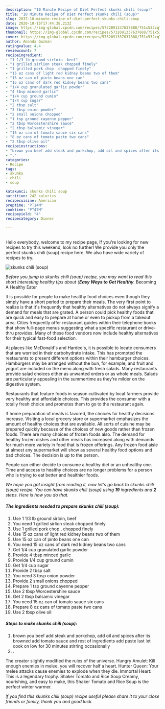 ```yaml
---
description: "10 Minute Recipe of Diet Perfect skunks chili (soup)"
title: "10 Minute Recipe of Diet Perfect skunks chili (soup)"
slug: 2837-10-minute-recipe-of-diet-perfect-skunks-chili-soup
date: 2020-10-15T17:44:38.213Z
image: https://img-global.cpcdn.com/recipes/5732091337637888/751x532cq70/skunks-chili-soup-recipe-main-photo.jpg
thumbnail: https://img-global.cpcdn.com/recipes/5732091337637888/751x532cq70/skunks-chili-soup-recipe-main-photo.jpg
cover: https://img-global.cpcdn.com/recipes/5732091337637888/751x532cq70/skunks-chili-soup-recipe-main-photo.jpg
author: Amanda Guzman
ratingvalue: 4.4
reviewcount: 7
recipeingredient:
- "1 1/3 lb ground sirloin  beef"
- "1 grilled sirlion steak chopped finely"
- "1 grilled pork chop  chopped finely"
- "15 oz cans of light red kidney beans two of them"
- "15 oz can of pinto beans one can"
- "15 oz cans of dark red kidney beans two cans"
- "1/4 cup granulated garlic powder"
- "4 tbsp minced garlic"
- "1/4 cup ground cumin"
- "1/4 cup sugar"
- "2 tbsp salt"
- "3 tbsp onion powder"
- "2 small onions chopped"
- "1 tsp ground cayenne pepper"
- "2 tbsp Worcestershire sauce"
- "2 tbsp balsamic vinegar"
- "15 oz can of tomato sauce six cans"
- "8 oz cans of tomato paste two cans"
- "2 tbsp olive oil"
recipeinstructions:
- "brown you beef add steak and porkchop, add oil and spices after its browned add tomato sauce and rest of ingredients add paste last let cook on low for 30 minutes stirring occasionally"
- "."
categories:
- Recipe
tags:
- skunks
- chili
- soup

katakunci: skunks chili soup 
nutrition: 242 calories
recipecuisine: American
preptime: "PT14M"
cooktime: "PT47M"
recipeyield: "4"
recipecategory: Dinner

---
```

<br>
Hello everybody, welcome to my recipe page, If you're looking for new recipes to try this weekend, look no further! We provide you only the perfect skunks chili (soup) recipe here. We also have wide variety of recipes to try.
<br>


![skunks chili (soup)](https://img-global.cpcdn.com/recipes/5732091337637888/751x532cq70/skunks-chili-soup-recipe-main-photo.jpg)

<i>Before you jump to skunks chili (soup) recipe, you may want to read this short interesting healthy tips about {<strong>Easy Ways to Get Healthy</strong>.</i>
Becoming A Healthy Eater

It is possible for people to make healthy food choices even though they simply have a short period to prepare their meals. The very first point to realize is that it's frequently that healthy alternatives do not always signify a demand for meals that are grated. A person could pick healthy foods that are quick and easy to prepare at home or even to pickup from a takeout area. Cities frequently offer restaurant guides within their telephone books that show full-page menus suggesting what a specific restaurant or drive-thru provides. Many of these food vendors now include healthy alternatives for their typical fast-food selection.

At places like McDonald's and Hardee's, it is possible to locate consumers that are worried in their carbohydrate intake.  This has prompted the restaurants to present different options within their hamburger choices. Hamburgers may be arranged without the bun, for example, and fruit and yogurt are included on the menu along with fresh salads. Many restaurants provide salad choices either as unwanted orders or as whole meals.  Salads are particularly appealing in the summertime as they're milder on the digestive system.

Restaurants that feature foods in season cultivated by local farmers provide very healthy and affordable choices.  This provides the consumer with a totally fresh choice and promotes them to go to the restaurant again.

If home preparation of meals is favored, the choices for healthy decisions increase. Visiting a local grocery store or supermarket emphasizes the amount of healthy choices that are available.  All sorts of cuisine may be prepared quickly because of the choices of new goods rather than frozen foods. There are many choices of frozen foods also. The demand for healthy frozen dishes and other meals has increased along with demands for much more variety in food that is frozen offerings. Any frozen food aisle at almost any supermarket will show as several healthy food options and bad choices. The decision is up to the person.

People can either decide to consume a healthy diet or an unhealthy one. Time and access to healthy choices are no longer problems for a person who is trying to eat better and healthier foods.


<i>We hope you got insight from reading it, now let's go back to skunks chili (soup) recipe. You can have skunks chili (soup) using <strong>19</strong> ingredients and <strong>2</strong> steps. Here is how you do that.
</i>

##### The ingredients needed to prepare skunks chili (soup):

1. Use 1 1/3 lb ground sirloin,  beef
1. You need 1 grilled sirlion steak chopped finely
1. Use 1 grilled pork chop , chopped finely
1. Use 15 oz cans of light red kidney beans two of them
1. Use 15 oz can of pinto beans one can
1. You need 15 oz cans of dark red kidney beans two cans
1. Get 1/4 cup granulated garlic powder
1. Provide 4 tbsp minced garlic
1. Provide 1/4 cup ground cumin
1. Get 1/4 cup sugar
1. Provide 2 tbsp salt
1. You need 3 tbsp onion powder
1. Provide 2 small onions chopped
1. Prepare 1 tsp ground cayenne pepper
1. Use 2 tbsp Worcestershire sauce
1. Get 2 tbsp balsamic vinegar
1. You need 15 oz can of tomato sauce six cans
1. Prepare 8 oz cans of tomato paste two cans
1. Use 2 tbsp olive oil


##### Steps to make skunks chili (soup):

1. brown you beef add steak and porkchop, add oil and spices after its browned add tomato sauce and rest of ingredients add paste last let cook on low for 30 minutes stirring occasionally
1. .


The creator slightly modified the rules of the universe. Hungry Amulet: Kill enough enemies in melee, you will recover half a heart. Hunter Queen: Your melee attacks cause enemies to explode when they die. Immortal Heart: This is a legendary trophy. Shaker Tomato and Rice Soup Creamy, nourishing, and easy to make, this Shaker Tomato and Rice Soup is the perfect winter warmer. 

<i>If you find this skunks chili (soup) recipe useful please share it to your close friends or family, thank you and good luck.</i>
